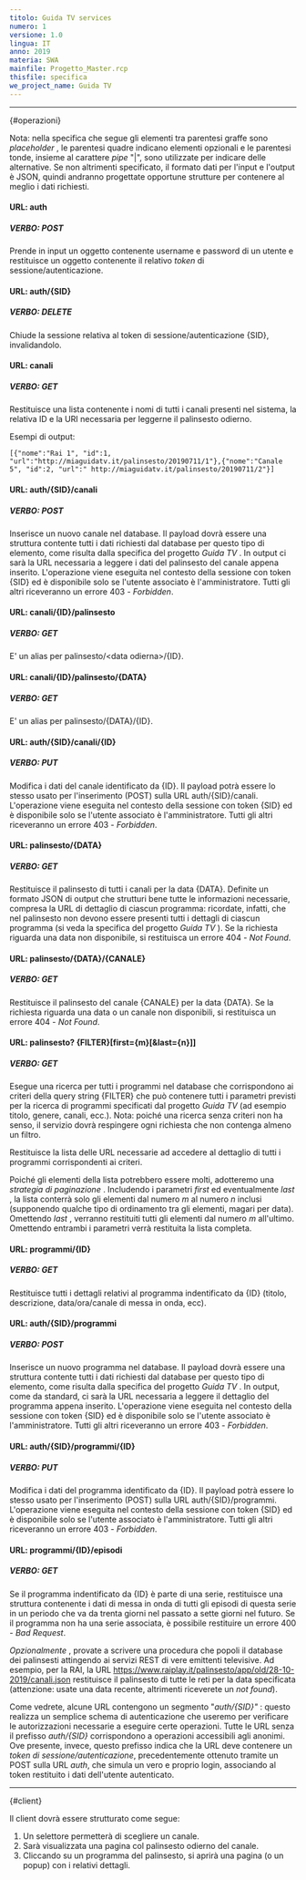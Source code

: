 ```yaml
---
titolo: Guida TV services
numero: 1
versione: 1.0
lingua: IT
anno: 2019
materia: SWA
mainfile: Progetto_Master.rcp
thisfile: specifica
we_project_name: Guida TV 
---
```


-------
{#operazioni}

Nota: nella specifica che segue gli elementi tra parentesi graffe
sono *placeholder* , le parentesi quadre indicano elementi opzionali e le
parentesi tonde, insieme al carattere *pipe* "\|", sono utilizzate per
indicare delle alternative. Se non altrimenti specificato, il formato dati per
l'input e l'output è JSON, quindi andranno progettate opportune strutture per contenere
al meglio i dati richiesti.

#### URL: auth

##### VERBO: POST

Prende in input un oggetto contenente username e
password di un utente e restituisce un oggetto contenente il relativo *token*
di sessione/autenticazione.

#### URL: auth/\{SID\}

##### VERBO: DELETE

Chiude la sessione relativa al token di sessione/autenticazione
\{SID\}, invalidandolo.

#### URL: canali

##### VERBO: GET

Restituisce una lista contenente i nomi di tutti i
canali presenti nel sistema, la relativa ID e la URI necessaria per leggerne il
palinsesto odierno.

Esempi di output:

`[{"nome":"Rai 1", "id":1, "url":"http://miaguidatv.it/palinsesto/20190711/1"},{"nome":"Canale 5", "id":2, "url":" http://miaguidatv.it/palinsesto/20190711/2"}]`

#### URL: auth/\{SID\}/canali

##### VERBO: POST

Inserisce un nuovo canale nel database. Il payload
dovrà essere una struttura contente tutti i dati richiesti dal database per
questo tipo di elemento, come risulta dalla specifica del progetto *Guida TV* .
In output ci sarà la URL necessaria a leggere i dati del palinsesto del canale
appena inserito. L'operazione viene eseguita nel contesto della sessione con
token \{SID\} ed è disponibile solo se l'utente associato è l'amministratore.
Tutti gli altri riceveranno un errore 403 - *Forbidden*.

#### URL: canali/\{ID\}/palinsesto

##### VERBO: GET

E' un alias per palinsesto/\<data odierna\>/\{ID\}.

#### URL: canali/\{ID\}/palinsesto/\{DATA\}

##### VERBO: GET

E' un alias per palinsesto/\{DATA\}/\{ID\}.

#### URL: auth/\{SID\}/canali/\{ID\}

##### VERBO: PUT

Modifica i dati del canale identificato da \{ID\}. Il
payload potrà essere lo stesso usato per l'inserimento (POST) sulla URL auth/\{SID\}/canali.
L'operazione viene eseguita nel contesto della sessione con token \{SID\} ed è
disponibile solo se l'utente associato è l'amministratore. Tutti gli altri
riceveranno un errore 403 - *Forbidden*.

#### URL: palinsesto/\{DATA\}

##### VERBO: GET

Restituisce il palinsesto di tutti i canali per la data
\{DATA\}. Definite un formato JSON di output che strutturi bene tutte le
informazioni necessarie, compresa la URL di dettaglio di ciascun programma:
ricordate, infatti, che nel palinsesto non devono essere presenti tutti i
dettagli di ciascun programma (si veda la specifica del progetto *Guida TV* ).
Se la richiesta riguarda una data non disponibile, si restituisca un errore 404 - *Not Found*.

#### URL: palinsesto/\{DATA\}/\{CANALE\}

##### VERBO: GET

Restituisce il palinsesto del canale \{CANALE\} per la
data \{DATA\}. Se la richiesta riguarda una data o un canale non disponibili, si
restituisca un errore 404 - *Not Found*.

#### URL: palinsesto? \{FILTER\}\[first=\{m\}\[\&last=\{n\}\]\]

##### VERBO: GET

Esegue una ricerca per tutti i programmi nel database
che corrispondono ai criteri della query string \{FILTER\} che può contenere
tutti i parametri previsti per la ricerca di programmi specificati dal progetto
*Guida TV* (ad esempio titolo, genere, canali, ecc.). Nota: poiché una
ricerca senza criteri non ha senso, il servizio dovrà respingere ogni richiesta
che non contenga almeno un filtro.

Restituisce la lista delle URL necessarie ad accedere
al dettaglio di tutti i programmi corrispondenti ai criteri.

Poiché gli elementi della lista potrebbero essere
molti, adotteremo una *strategia di paginazione* . Includendo i parametri *first*
ed eventualmente *last* , la lista conterrà solo gli elementi dal numero *m*
al numero *n* inclusi (supponendo qualche tipo di ordinamento tra gli
elementi, magari per data). Omettendo *last* , verranno restituiti tutti
gli elementi dal numero *m* all'ultimo. Omettendo entrambi i parametri
verrà restituita la lista completa.

#### URL: programmi/\{ID\}

##### VERBO: GET

Restituisce tutti i dettagli relativi al programma
indentificato da \{ID\} (titolo, descrizione, data/ora/canale di messa in onda,
ecc).

#### URL: auth/\{SID\}/programmi

##### VERBO: POST

Inserisce un nuovo programma nel database. Il payload
dovrà essere una struttura contente tutti i dati richiesti dal database per
questo tipo di elemento, come risulta dalla specifica del progetto *Guida TV* .
In output, come da standard, ci sarà la URL necessaria a leggere il dettaglio
del programma appena inserito. L'operazione viene eseguita nel contesto della
sessione con token \{SID\} ed è disponibile solo se l'utente associato è
l'amministratore. Tutti gli altri riceveranno un errore 403 - *Forbidden*.

#### URL: auth/\{SID\}/programmi/\{ID\}

##### VERBO: PUT

Modifica i dati del programma identificato da \{ID\}. Il
payload potrà essere lo stesso usato per l'inserimento (POST) sulla URL auth/\{SID\}/programmi.
L'operazione viene eseguita nel contesto della sessione con token \{SID\} ed è
disponibile solo se l'utente associato è l'amministratore. Tutti gli altri
riceveranno un errore 403 - *Forbidden*.

#### URL: programmi/\{ID\}/episodi

##### VERBO: GET

Se il programma indentificato da \{ID\} è parte di una
serie, restituisce una struttura contenente i dati di messa in onda di tutti
gli episodi di questa serie in un periodo che va da trenta giorni nel passato a
sette giorni nel futuro. Se il programma non ha una serie associata, è
possibile restituire un errore 400 - *Bad Request*.

*Opzionalmente* , provate a scrivere una procedura che popoli il database dei palinsesti attingendo ai
servizi REST di vere emittenti televisive. Ad esempio, per la RAI, la URL <https://www.raiplay.it/palinsesto/app/old/28-10-2019/canali.json>
restituisce il palinsesto di tutte le reti per la data specificata (attenzione:
usate una data recente, altrimenti riceverete un *not found*). 

Come vedrete, alcune URL contengono un segmento "*auth/\{SID\}"* :
questo realizza un semplice schema di autenticazione che useremo per verificare
le autorizzazioni necessarie a eseguire certe operazioni. Tutte le URL senza il
prefisso *auth/\{SID\}* corrispondono a operazioni accessibili agli anonimi.
Ove presente, invece, questo prefisso indica che la URL deve contenere un *token
di sessione/autenticazione*, precedentemente ottenuto tramite un POST sulla
URL *auth*, che simula un vero e proprio login, associando al token
restituito i dati dell'utente autenticato. 

-------
{#client}


Il client dovrà essere strutturato come segue:
1. Un selettore permetterà di scegliere un canale.
2. Sarà visualizzata una pagina col palinsesto odierno del canale.
3. Cliccando su un programma del palinsesto, si aprirà una pagina (o un popup) con i
relativi dettagli.
